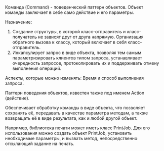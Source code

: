 Команда (Command) -  поведенческий паттерн объектов. Объект команды заключает в себе само действие и его параметры.

Назначение: 
1. Создание структуры, в которой класс-отправитель и класс-получатель не зависят друг от друга напрямую. Организация обратного вызова к классу, который включает в себя класс-отправитель.
2. Инкапсулирует запрос в виде объекта, позволяя тем самым параметризировать клиентов типом запроса, устанавливает очередность запросов, протоколировать их и поддерживать отмену выполнения операций.

Аспекты, которые можно изменять: Время и способ выполнения запроса.

Паттерн поведения объектов, известен также под именем Action (действие).

Обеспечивает обработку команды в виде объекта, что позволяет сохранять её, передавать в качестве параметра методам, а также возвращать её в виде результата, как и любой другой объект.

Например, библиотека печати может иметь класс PrintJob. Для его использования можно создать объект PrintJob, установить необходимые параметры, и вызвать метод, непосредственно отсылающий задание на печать.
